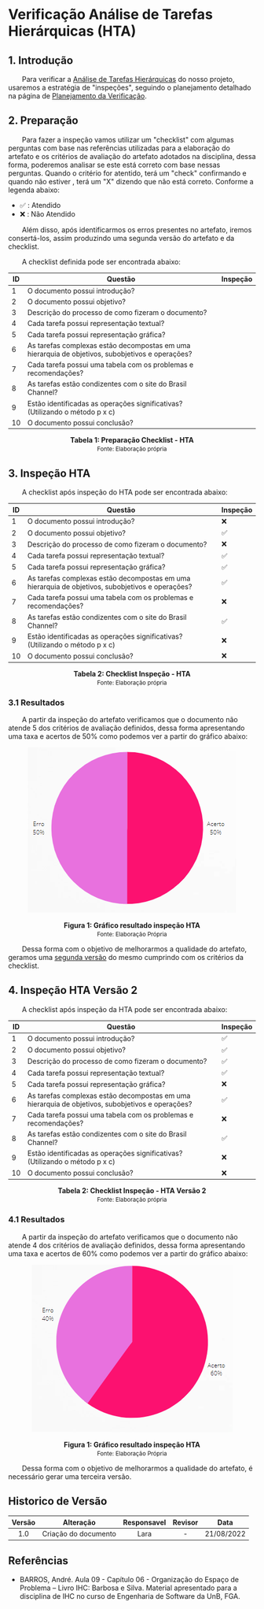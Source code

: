 # Verificação Análise de Tarefas Hierárquicas (HTA)

## 1. Introdução

&emsp;&emsp;Para verificar a [Análise de Tarefas Hierárquicas](../../analiseRequisitos/AnaliseDeTarefas/analiseTarefas.md) do nosso projeto, usaremos a estratégia de "inspeções", seguindo o planejamento detalhado na página de [Planejamento da Verificação](../verificacao/planejamento.md).

## 2. Preparação

&emsp;&emsp;Para fazer a inspeção vamos utilizar um "checklist" com algumas perguntas com base nas referências utilizadas para a elaboração do artefato e os critérios de avaliação do artefato adotados na disciplina, dessa forma, poderemos analisar se este está correto com base nessas perguntas. Quando o critério for atentido, terá um "check" confirmando e quando não estiver , terá um "X" dizendo que não está correto. Conforme a legenda abaixo:

- ✅ : Atendido
- ❌ : Não Atendido

&emsp;&emsp;Além disso, após identificarmos os erros presentes no artefato, iremos consertá-los, assim produzindo uma segunda versão do artefato e da checklist.

&emsp;&emsp;A checklist definida pode ser encontrada abaixo:

<center>

|ID|Questão| Inspeção |
|-----------|-------------|-------------|
| 1  |  O documento possui introdução? ||
| 2  |  O documento possui objetivo? ||
| 3  |  Descrição do processo de como fizeram o documento? ||
| 4  |  Cada tarefa possui representação textual? ||
| 5  |  Cada tarefa possui representação gráfica? ||
| 6  |  As tarefas complexas estão decompostas em uma hierarquia de objetivos, subobjetivos e operações? ||
| 7  |  Cada tarefa possui uma tabela com os problemas e recomendações? ||
| 8  |  As tarefas estão condizentes com o site do Brasil Channel? ||
| 9  |  Estão identificadas as operações significativas? (Utilizando o método p x c) ||
| 10 |  O documento possui conclusão? ||

</center>

<figcaption align='center'>
    <b>Tabela 1: Preparação Checklist - HTA </b>
    <br><small> Fonte: Elaboração própria</small>
</figcaption>

## 3. Inspeção HTA

&emsp;&emsp;A checklist após inspeção do HTA pode ser encontrada abaixo:

<center>

|ID|Questão| Inspeção |
|-----------|-------------|-------------|
| 1  |  O documento possui introdução? | ❌ |
| 2  |  O documento possui objetivo? | ✅ |
| 3  |  Descrição do processo de como fizeram o documento? | ❌ |
| 4  |  Cada tarefa possui representação textual? | ✅  |
| 5  |  Cada tarefa possui representação gráfica? | ✅ |
| 6  |  As tarefas complexas estão decompostas em uma hierarquia de objetivos, subobjetivos e operações? | ✅ |
| 7  |  Cada tarefa possui uma tabela com os problemas e recomendações? | ❌ |
| 8  |  As tarefas estão condizentes com o site do Brasil Channel? | ✅ |
| 9  |  Estão identificadas as operações significativas? (Utilizando o método p x c) | ❌ |
| 10 |  O documento possui conclusão? | ❌ |

</center>

<figcaption align='center'>
    <b>Tabela 2: Checklist Inspeção - HTA </b>
    <br><small> Fonte: Elaboração própria</small>
</figcaption>


### 3.1 Resultados

&emsp;&emsp;A partir da inspeção do artefato verificamos que o documento não atende 5 dos critérios de avaliação definidos, dessa forma apresentando uma taxa e acertos de 50% como podemos ver a partir do gráfico abaixo:

<center>

![Grafico](../../assets/graficosVerificacao/grafico1_hta.png)

</center>

<figcaption align='center'>
    <b>Figura 1: Gráfico resultado inspeção HTA </b>
    <br><small> Fonte: Elaboração Própria </small>
</figcaption>

&emsp;&emsp;Dessa forma com o objetivo de melhorarmos a qualidade do artefato, geramos uma [segunda versão](../../analiseRequisitos/AnaliseDeTarefas/analiseTarefa_HTA_V2.md) do mesmo cumprindo com os critérios da checklist.

## 4. Inspeção HTA Versão 2

&emsp;&emsp;A checklist após inspeção da HTA pode ser encontrada abaixo:

<center>

|ID|Questão| Inspeção |
|-----------|-------------|-------------|
| 1  |  O documento possui introdução? | ✅ |
| 2  |  O documento possui objetivo? | ✅ |
| 3  |  Descrição do processo de como fizeram o documento? | ✅ |
| 4  |  Cada tarefa possui representação textual? | ✅  |
| 5  |  Cada tarefa possui representação gráfica? | ❌ |
| 6  |  As tarefas complexas estão decompostas em uma hierarquia de objetivos, subobjetivos e operações? | ✅ |
| 7  |  Cada tarefa possui uma tabela com os problemas e recomendações? | ❌ |
| 8  |  As tarefas estão condizentes com o site do Brasil Channel? | ✅ |
| 9  |  Estão identificadas as operações significativas? (Utilizando o método p x c) | ❌ |
| 10 |  O documento possui conclusão? | ❌ |

</center>

<figcaption align='center'>
    <b>Tabela 2: Checklist Inspeção - HTA Versão 2 </b>
    <br><small> Fonte: Elaboração própria</small>
</figcaption>

### 4.1 Resultados

&emsp;&emsp;A partir da inspeção do artefato verificamos que o documento não atende 4 dos critérios de avaliação definidos, dessa forma apresentando uma taxa e acertos de 60% como podemos ver a partir do gráfico abaixo:

<center>

![Grafico](../../assets/graficosVerificacao/grafico2_hta.png)

</center>

<figcaption align='center'>
    <b>Figura 1: Gráfico resultado inspeção HTA </b>
    <br><small> Fonte: Elaboração Própria </small>
</figcaption>

&emsp;&emsp;Dessa forma com o objetivo de melhorarmos a qualidade do artefato, é necessário gerar uma terceira versão.


## Historico de Versão 

|    Versão    | Alteração| Responsavel        | Revisor     | Data
| :--------: | :----: | :------------------: | :-------------: |:----:|
| 1.0 | Criação do documento | Lara | - | 21/08/2022 |

## Referências

- BARROS, André. Aula 09 - Capítulo 06 - Organização do Espaço de Problema – Livro IHC: Barbosa e Silva. Material apresentado para a disciplina de IHC no curso de Engenharia de Software da UnB, FGA.
